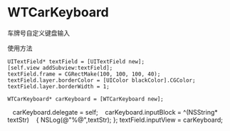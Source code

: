 # WTCarKeyboard
车牌号自定义键盘输入

使用方法

    UITextField* textField = [UITextField new];
    [self.view addSubview:textField];
    textField.frame = CGRectMake(100, 100, 100, 40);
    textField.layer.borderColor = [UIColor blackColor].CGColor;
    textField.layer.borderWidth = 1;
    
    WTCarKeyboard* carKeyboard = [WTCarKeyboard new];
    carKeyboard.delegate = self;
    carKeyboard.inputBlock = ^(NSString* textStr)
    {
         NSLog(@"%@",textStr);
    };
    textField.inputView = carKeyboard;
